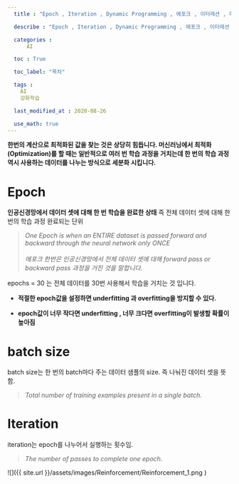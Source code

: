 ```yaml
---
  title : "Epoch , Iteration , Dynamic Programming , 에포크 , 이터레션 , 다이나믹 프로그래밍이란?"

  describe : "Epoch , Iteration , Dynamic Programming , 에포크 , 이터레션 , 다이나믹 프로그래밍이란?"

  categories : 
      AI

  toc : True

  toc_label: "목차"

  tags : 
    AI
    강화학습

  last_modified_at : 2020-08-26

  use_math: true
---
```

**한번의 계산으로 최적화된 값을 찾는 것은 상당히 힘듭니다. 머신러닝에서 최적화 (Optimization)를 할 때는 일반적으로 여러 번 학습 과정을 거치는데 한 번의 학습 과정 역시 사용하는 데이터를 나누는 방식으로 세분화 시킵니다.**



# Epoch 
**인공신경망에서 데이터 셋에 대해 한 번 학습을 완료한 상태** 즉 전체 데이터 셋에 대해 한 번의 학습 과정 완료되는 단위

> _One Epoch is when an ENTIRE dataset is passed forward and backward through the neural network only ONCE_ <br><br> _에포크 한번은 인공신경망에서 전체 데이터 셋에 대해 forward pass or backward pass 과정을 거친 것을 말합니다._

epochs = 30 는 전체 데이터를 30번 사용해서 학습을 거치는 것 입니다.

* **적절한 epoch값을 설정하면 underfitting 과 overfitting을 방지할 수 있다.**

* **epoch값이 너무 작다면 underfitting , 너무 크다면 overfitting이 발생할 확률이 높아짐**

# batch size
batch size는 한 번의 batch마다 주는 데이터 샘플의 size. 즉 나눠진 데이터 셋을 뜻함.

> _Total number of training examples present in a single batch._

# Iteration 
iteration는 epoch를 나누어서 실행하는 횟수임.

> _The number of passes to complete one epoch._

![]({{ site.url }}/assets/images/Reinforcement/Reinforcement_1.png    )